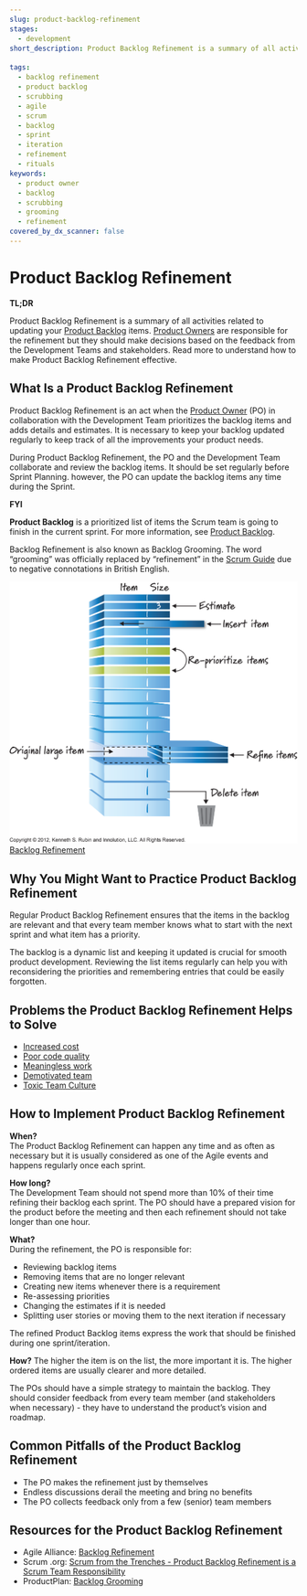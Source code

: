 ```yaml
---
slug: product-backlog-refinement
stages:
  - development
short_description: Product Backlog Refinement is a summary of all activities related to updating your [Product Backlog](/practices/product-backlog) items. [Product Owners](/practices/product-owner) are responsible for the refinement but they should make decisions based on the feedback from the Development Team and stakeholders.

tags:
  - backlog refinement
  - product backlog
  - scrubbing
  - agile
  - scrum
  - backlog
  - sprint
  - iteration
  - refinement
  - rituals
keywords:
  - product owner
  - backlog
  - scrubbing
  - grooming
  - refinement
covered_by_dx_scanner: false
---
```


# Product Backlog Refinement

**TL;DR**

Product Backlog Refinement is a summary of all activities related to updating your [Product Backlog](/practices/product-backlog) items. [Product Owners](/practices/product-owner) are responsible for the refinement but they should make decisions based on the feedback from the Development Teams and stakeholders. Read more to understand how to make Product Backlog Refinement effective.

## What Is a Product Backlog Refinement

Product Backlog Refinement is an act when the [Product Owner](/practices/product-owner) (PO) in collaboration with the Development Team prioritizes the backlog items and adds details and estimates. It is necessary to keep your backlog updated regularly to keep track of all the improvements your product needs.

During Product Backlog Refinement, the PO and the Development Team collaborate and review the backlog items. It should be set regularly before Sprint Planning. however, the PO can update the backlog items any time during the Sprint.

**FYI**  

**Product Backlog** is a prioritized list of items the Scrum team is going to finish in the current sprint. For more information, see [Product Backlog](/practices/product-backlog).  

Backlog Refinement is also known as Backlog Grooming. The word “grooming” was officially replaced by “refinement” in the [Scrum Guide](https://www.scrum.org/resources/scrum-guide) due to negative connotations in British English.

![Backlog Refinement](/files/backlog_refinement.png)
 [Backlog Refinement](https://innolution.com/essential-scrum/table-of-contents/chapter-6-product-backlog)

## Why You Might Want to Practice Product Backlog Refinement

Regular Product Backlog Refinement ensures that the items in the backlog are relevant and that every team member knows what to start with the next sprint and what item has a priority.

The backlog is a dynamic list and keeping it updated is crucial for smooth product development. Reviewing the list items regularly can help you with reconsidering the priorities and remembering entries that could be easily forgotten.

## Problems the Product Backlog Refinement Helps to Solve

- [Increased cost](/problems/increased-cost)
- [Poor code quality](/problems/poor-code-quality)
- [Meaningless work](/problems/meaningless-work)
- [Demotivated team](/problems/demotivated-team)
- [Toxic Team Culture](/problems/toxic-team-culture)

## How to Implement Product Backlog Refinement

**When?**  
The Product Backlog Refinement can happen any time and as often as necessary but it is usually considered as one of the Agile events and happens regularly once each sprint.

**How long?**  
The Development Team should not spend more than 10% of their time refining their backlog each sprint. The PO should have a prepared vision for the product before the meeting and then each refinement should not take longer than one hour.

**What?**  
During the refinement, the PO is responsible for:

- Reviewing backlog items
- Removing items that are no longer relevant
- Creating new items whenever there is a requirement
- Re-assessing priorities
- Changing the estimates if it is needed
- Splitting user stories or moving them to the next iteration if necessary

The refined Product Backlog items express the work that should be finished during one sprint/iteration.

**How?**
The higher the item is on the list, the more important it is. The higher ordered items are usually clearer and more detailed.

The POs should have a simple strategy to maintain the backlog. They should consider feedback from every team member (and stakeholders when necessary) - they have to understand the product’s vision and roadmap.

## Common Pitfalls of the Product Backlog Refinement

- The PO makes the refinement just by themselves
- Endless discussions derail the meeting and bring no benefits
- The PO collects feedback only from a few (senior) team members

## Resources for the Product Backlog Refinement

- Agile Alliance: [Backlog Refinement](https://www.agilealliance.org/glossary/backlog-grooming/)
- Scrum .org: [Scrum from the Trenches - Product Backlog Refinement is a Scrum Team Responsibility
  ](https://www.scrum.org/resources/blog/scrum-trenches-product-backlog-refinement-scrum-team-responsibility)
- ProductPlan: [Backlog Grooming](https://www.productplan.com/glossary/backlog-grooming/)
